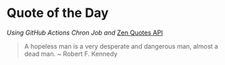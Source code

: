 # Quote of the Day 
*Using GitHub Actions Chron Job and* [Zen Quotes API]( https://zenquotes.io/ )
> A hopeless man is a very desperate and dangerous man, almost a dead man. ~ Robert F. Kennedy
